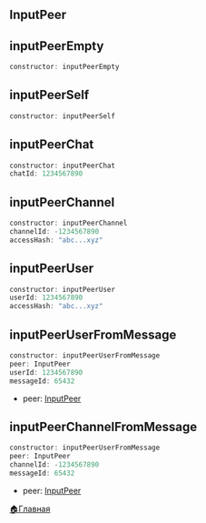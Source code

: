 ## InputPeer
## inputPeerEmpty
```js 
constructor: inputPeerEmpty
```


## inputPeerSelf
```js 
constructor: inputPeerSelf
```


## inputPeerChat
```js 
constructor: inputPeerChat
chatId: 1234567890
```


## inputPeerChannel
```js 
constructor: inputPeerChannel
channelId: -1234567890
accessHash: "abc...xyz"
```


## inputPeerUser
```js 
constructor: inputPeerUser
userId: 1234567890
accessHash: "abc...xyz"
```


## inputPeerUserFromMessage
```js 
constructor: inputPeerUserFromMessage
peer: InputPeer
userId: 1234567890
messageId: 65432
```
* peer: [InputPeer](#inputpeer)


## inputPeerChannelFromMessage
```js 
constructor: inputPeerUserFromMessage
peer: InputPeer
channelId: -1234567890
messageId: 65432
```
* peer: [InputPeer](#inputpeer)



[🏠Главная](/docs-test/userbot)


  

